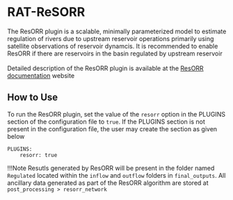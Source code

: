 # RAT-ReSORR

The ResORR plugin is a scalable, minimally parameterized model to estimate regulation of rivers due to upstream reservoir operations primarily using satellite observations of reservoir dynamcis. It is recommended to enable ResORR if there are reservoirs in the basin regulated by upstream reservoir </br></br>
Detailed description of the ResORR plugin is available at the [ResORR documentation](https://resorr.readthedocs.io/en/latest/) website

## How to Use
To run the ResORR plugin, set the value of the `resorr` option in the PLUGINS section of the configuration file to `true`. If the PLUGINS section is not present in the configuration file, the user may create the section as given below

```
PLUGINS: 
	resorr: true
```

!!!Note
	Resutls generated by ResORR will be present in the folder named `Regulated` located within the `inflow` and `outflow` folders in `final_outputs`. All ancillary data generated as part of the ResORR algorithm are stored at `post_processing > resorr_network` 